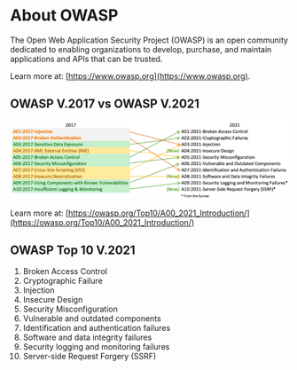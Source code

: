 # About OWASP

The Open Web Application Security Project (OWASP) is an open community dedicated to enabling organizations to develop, purchase, and maintain applications and APIs that can be trusted.

Learn more at: [https://www.owasp.org](https://www.owasp.org).

## OWASP V.2017 vs OWASP V.2021

![OWASP V.2017 vs OWASP V.2021](img/1_2017vs2021.png)

Learn more at: [https://owasp.org/Top10/A00_2021_Introduction/](https://owasp.org/Top10/A00_2021_Introduction/)

## OWASP Top 10 V.2021

1. Broken Access Control
2. Cryptographic Failure
3. Injection
4. Insecure Design
5. Security Misconfiguration
6. Vulnerable and outdated components
7. Identification and authentication failures
8. Software and data integrity failures
9. Security logging and monitoring failures
10. Server-side Request Forgery (SSRF)